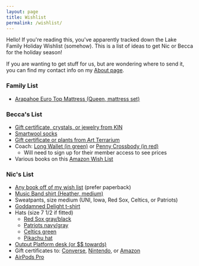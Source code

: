 ```yaml
---
layout: page
title: Wishlist
permalink: /wishlist/
---
```


Hello! If you're reading this, you've apparently tracked down the Lake Family Holiday Wishlist (somehow). This is a list of ideas to get Nic or Becca for the holiday season!

If you are wanting to get stuff for us, but are wondering where to send it, you can find my contact info on my [About page](http://niclake.me/about/).

### Family List

- [Arapahoe Euro Top Mattress (Queen, mattress set)](https://denvermattress.furniturerow.com/pd/Denver-Mattress/Arapahoe-reg-Euro-Top-Mattress/prod1040077?_requestid=659536)

### Becca's List

- [Gift certificate, crystals, or jewelry from KIN](https://kindsm.com/)
- [Smartwool socks](https://amzn.to/2qK54Q8)
- [Gift certificate or plants from Art Terrarium](https://artterrarium.com/)
- Coach: [Long Wallet (in green)](https://www.coachoutlet.com/coach-long-wallet/F73156IMVIR.html) or [Penny Crossbody (in red)](https://www.coachoutlet.com/coach-penny-crossbody/F87768.html)
  - Will need to sign up for their member access to see prices
- Various books on this [Amazon Wish List](https://www.amazon.com/hz/wishlist/ls/1KI7GH0R68MTX?ref_=wl_share)

### Nic's List

- [Any book off of my wish list](https://docs.google.com/spreadsheets/d/1-1PcHF6xzFKTaTvxnfjm6bVgo4pd5yIr3nbxsbckoFo/edit?usp=sharing) (prefer paperback)
- [Music Band shirt (Heather, medium)](https://www.teepublic.com/t-shirt/910986-music-band-steve-buscemi)
- Sweatpants, size medium (UNI, Iowa, Red Sox, Celtics, or Patriots)
- [Goddamned Delight t-shirt](https://www.effinbirds.com/collections/new-mens-shirts-beta/products/i-am-a-goddamned-delight-t-shirt?variant=19528734408760)
- Hats (size 7 1/2 if fitted)
  - [Red Sox gray/black](https://www.lids.com/mlb-boston-red-sox/boston-red-sox-new-era-two-tone-59fifty-fitted-hat-gray/black/o-3443+t-92998519+p-03889790399+z-9-1393627179)
  - [Patriots navy/gray](https://www.lids.com/nfl-new-england-patriots/new-england-patriots-new-era-2018-nfl-sideline-home-official-59fifty-fitted-hat-navy/gray/o-2416+t-70153629+p-92551664567+z-9-682918426?_ref=p-SRP:m-GRID:i-r9c1:po-28)
  - [Celtics green](https://www.lids.com/nba-boston-celtics/boston-celtics-new-era-threads-59fifty-fitted-hat-kelly-green/o-4636+t-14699420+p-9260706953+z-8-2926506566?_ref=p-DLP:m-GRID:i-r0c1:po-1)
  - [Pikachu hat](https://www.pokemoncenter.com/clothing/caps--hats--beanies-s0102-0003-0000/pikachu-silhouette-sync-9fifty-baseball-cap-by-new-era-%28one-size-adult%29-741-02039)
- [Output Platform desk (or $$ towards)](https://output.com/products/platform)
- Gift certificates to: [Converse](https://www.converse.com/c/gift-cards), [Nintendo](https://www.nintendo.com/giftcards), or [Amazon](https://www.amazon.com/gift-cards/b?ie=UTF8&node=2238192011)
- [AirPods Pro](https://www.apple.com/shop/product/MWP22AM/A/airpods-pro)
